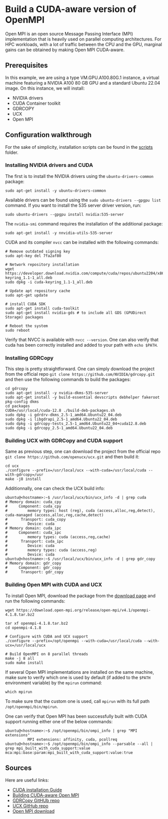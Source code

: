 # Build a CUDA-aware version of OpenMPI 

Open MPI is an open source Message Passing Interface (MPI) implementation that is heavily used on parallel computing architectures. For HPC workloads, with a lot of traffic between the CPU and the GPU, marginal gains can be obtained by making Open MPI CUDA-aware. 

## Prerequisites

In this example, we are using a type VM.GPU.A100.80G.1 instance, a virtual machine featuring a NVIDIA A100 80 GB GPU and a standard Ubuntu 22.04 image. On this instance, we will install:
* NVIDIA drivers
* CUDA Container toolkit
* GDRCOPY
* UCX
* Open MPI

## Configuration walkthrough

For the sake of simplicity, installation scripts can be found in the [scripts](cuda-aware-mpi/assets/scripts) folder.

### Installing NVIDIA drivers and CUDA

The first is to install the NVIDIA drivers using the `ubuntu-drivers-common` package:
```
sudo apt-get install -y ubuntu-drivers-common
```
Available drivers can be found using the `sudo ubuntu-drivers --gpgpu list` command. If you want to install the 535 server driver version, run:
```
sudo ubuntu-drivers --gpgpu install nvidia:535-server
```
The `nvidia-smi` command requires the installation of the additional package:
```
sudo apt-get install -y nnvidia-utils-535-server
```
CUDA and its compiler `nvcc` can be installed with the following commands:
```
# Remove outdated signing key
sudo apt-key del 7fa2af80

# Network repository installation
wget https://developer.download.nvidia.com/compute/cuda/repos/ubuntu2204/x86_64/cuda-keyring_1.1-1_all.deb
sudo dpkg -i cuda-keyring_1.1-1_all.deb

# Update apt repository cache
sudo apt-get update

# install CUDA SDK
sudo apt-get install cuda-toolkit
sudo apt-get install nvidia-gds # to include all GDS (GPUDirect Storage) packages

# Reboot the system
sudo reboot
```
Verify that NVCC is available with `nvcc --version`. One can also verify that cuda has been correctly installed and added to your path with `echo $PATH`.

### Installing GDRCopy

This step is pretty straightforward. One can simply download the project from the official repo `git clone https://github.com/NVIDIA/gdrcopy.git` and then use the following commands to build the packages:
```
cd gdrcopy
sudo apt-get install -y nvidia-dkms-535-server
sudo apt-get install -y build-essential devscripts debhelper fakeroot pkg-config dkms
cd packages
CUDA=/usr/local/cuda-12.8 ./build-deb-packages.sh
sudo dpkg -i gdrdrv-dkms_2.5-1_amd64.Ubuntu22_04.deb
sudo dpkg -i libgdrapi_2.5-1_amd64.Ubuntu22_04.deb
sudo dpkg -i gdrcopy-tests_2.5-1_amd64.Ubuntu22_04+cuda12.8.deb
sudo dpkg -i gdrcopy_2.5-1_amd64.Ubuntu22_04.deb
```

### Building UCX with GDRCopy and CUDA support

Same as previous step, one can download the project from the official repo `git clone https://github.com/openucx/ucx.git` and then build it:
```
cd ucx
./configure --prefix=/usr/local/ucx --with-cuda=/usr/local/cuda --with-gdrcopy=/usr
make -j8 install
```
Additionnally, one can check the UCX build info:
```
ubuntu@<hostname>:~$ /usr/local/ucx/bin/ucx_info -d | grep cuda
# Memory domain: cuda_cpy
#     Component: cuda_cpy
#         memory types: host (reg), cuda (access,alloc,reg,detect), cuda-managed (access,alloc,reg,cache,detect)
#      Transport: cuda_copy
#         Device: cuda
# Memory domain: cuda_ipc
#     Component: cuda_ipc
#         memory types: cuda (access,reg,cache)
#      Transport: cuda_ipc
#         Device: cuda
#         memory types: cuda (access,reg)
#         Device: cuda
ubuntu@<hostname>:~$ /usr/local/ucx/bin/ucx_info -d | grep gdr_copy
# Memory domain: gdr_copy
#     Component: gdr_copy
#      Transport: gdr_copy
```

### Building Open MPI with CUDA and UCX

To install Open MPI, download the package from the [download page](https://www.open-mpi.org/software/ompi/v4.1/) and run the following commands:
```
wget https://download.open-mpi.org/release/open-mpi/v4.1/openmpi-4.1.8.tar.bz2

tar xf openmpi-4.1.8.tar.bz2
cd openmpi-4.1.8

# Configure with CUDA and UCX support
./configure --prefix=/opt/openmpi --with-cuda=/usr/local/cuda --with-ucx=/usr/local/ucx

# Build OpenMPI on 8 parallel threads
make -j 8 all
sudo make install
```
If several Open MPI implementations are installed on the same machine, make sure to verify which one is used by default (if added to the `$PATH` environment variable) by the `mpirun` command:
```
which mpirun
```
To make sure that the custom one is used, call `mpirun` with its full path `/opt/openmpi/bin/mpirun`.

One can verify that Open MPI has been successfully built with CUDA support running either one of the below commands:
```
ubuntu@<hostname>:~$ /opt/openmpi/bin/ompi_info | grep "MPI extensions"
          MPI extensions: affinity, cuda, pcollreq
ubuntu@<hostname>:~$ /opt/openmpi/bin/ompi_info --parsable --all | grep mpi_built_with_cuda_support:value
mca:mpi:base:param:mpi_built_with_cuda_support:value:true
```

## Sources

Here are useful links:
* [CUDA installation Guide](https://docs.nvidia.com/cuda/cuda-installation-guide-linux/#ubuntu)
* [Building CUDA-aware Open MPI](https://www.open-mpi.org/faq/?category=buildcuda)
* [GDRCopy GitHUb repo](https://github.com/NVIDIA/gdrcopy)
* [UCX GitHub repo](https://github.com/openucx/ucx)
* [Open MPI download](https://www.open-mpi.org/software/ompi/v4.1/)